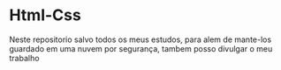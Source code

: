 # Html-Css


Neste repositorio salvo todos os meus estudos, para alem de mante-los guardado em uma nuvem por segurança, tambem posso divulgar o meu trabalho